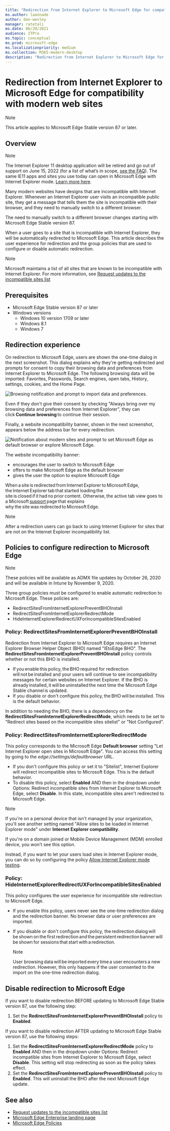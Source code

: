 ```yaml
---
title: "Redirection from Internet Explorer to Microsoft Edge for compatibility with modern web sites"
ms.author: laannade
author: dan-wesley
manager: ratetali
ms.date: 06/29/2021
audience: ITPro
ms.topic: conceptual
ms.prod: microsoft-edge
ms.localizationpriority: medium
ms.collection: M365-modern-desktop
description: "Redirection from Internet Explorer to Microsoft Edge for compatibility with modern web sites"
---
```


# Redirection from Internet Explorer to Microsoft Edge for compatibility with modern web sites

> [!NOTE]
> This article applies to Microsoft Edge Stable version 87 or later.

## Overview

>[!Note]
> The Internet Explorer 11 desktop application will be retired and go out of support on June 15, 2022 (for a list of what’s in scope, [see the FAQ](https://techcommunity.microsoft.com/t5/windows-it-pro-blog/internet-explorer-11-desktop-app-retirement-faq/ba-p/2366549)). The same IE11 apps and sites you use today can open in Microsoft Edge with Internet Explorer mode. [Learn more here](https://blogs.windows.com/windowsexperience/2021/05/19/the-future-of-internet-explorer-on-windows-10-is-in-microsoft-edge/).

Many modern websites have designs that are incompatible with Internet Explorer. Whenever an Internet Explorer user visits an incompatible public site, they get a message that tells them the site is incompatible with their browser, and they need to manually switch to a different browser.

The need to  manually switch to a different browser changes starting with Microsoft Edge Stable version 87.

When a user goes to a site that is incompatible with Internet Explorer, they will be automatically redirected to Microsoft Edge. This article describes the user experience for redirection and the group policies that are used to configure or disable automatic redirection.

> [!NOTE]
> Microsoft maintains a list of all sites that are known to be incompatible with Internet Explorer. For more information, see [Request updates to the incompatible sites list](/microsoft-edge/web-platform/ie-to-microsoft-edge-redirection#request-an-update-to-the-ie-compatibility-list)

## Prerequisites
- Microsoft Edge Stable version 87 or later
- Windows versions
    - Windows 10 version 1709 or later
    - Windows 8.1
    - Windows 7



## Redirection experience

On redirection to Microsoft Edge, users are shown the one-time dialog in the next screenshot. This dialog explains why they're getting redirected and prompts for consent to copy their browsing data and preferences from Internet Explorer to Microsoft Edge. The following browsing data will be imported: Favorites, Passwords, Search engines, open tabs, History, settings, cookies, and the Home Page.

![Browsing notification and prompt to import data and preferences.](media/edge-learnmore-neededge/neededge-dialog1.png)

Even if they don't give their consent by checking "Always bring over my browsing data and preferences from Internet Explorer", they can click **Continue browsing** to continue their session.

Finally, a website incompatibility banner, shown in the next screenshot, appears below the address bar for every redirection.

![Notification about modern sites and prompt to set Microsoft Edge as default browser or explore Microsoft Edge.](media/edge-learnmore-neededge/neededge-banner.png)

The website incompatibility banner:

- encourages the user to switch to Microsoft Edge
- offers to make Microsoft Edge as the default browser
- gives the user the option to explore Microsoft Edge

When a site is redirected from Internet Explorer to Microsoft Edge, the Internet Explorer tab that started loading the site is closed if it had no prior content. Otherwise, the active tab view goes to a  Microsoft [support](https://support.microsoft.com/office/the-website-you-were-trying-to-reach-doesn-t-work-with-internet-explorer-8f5fc675-cd47-414c-9535-12821ddfc554?ui=en-US&rs=en-US&ad=US) page that explains why the site was redirected to Microsoft Edge.

> [!NOTE]
> After a redirection users can go back to using Internet Explorer for sites that are not on the Internet Explorer incompatibility list.  

## Policies to configure redirection to Microsoft Edge

> [!NOTE]
> These policies will be available as ADMX file updates by October 26, 2020 and will be available in Intune by November 9, 2020.

Three group policies must be configured to enable automatic redirection to Microsoft Edge. These policies are:

- RedirectSitesFromInternetExplorerPreventBHOInstall
- RedirectSitesFromInternetExplorerRedirectMode
- HideInternetExplorerRedirectUXForIncompatibleSitesEnabled

### Policy: RedirectSitesFromInternetExplorerPreventBHOInstall

Redirection from Internet Explorer to Microsoft Edge requires an Internet Explorer Browser Helper Object (BHO) named "IEtoEdge BHO". The **RedirectSitesFromInternetExplorerPreventBHOInstall** policy controls whether or not this BHO is installed.  

- If you enable this policy, the BHO required for redirection will not be installed and your users will continue to see incompatibility messages for certain websites on Internet Explorer. If the BHO is already installed, it will be uninstalled the next time the Microsoft Edge Stable channel is updated.
- If you disable or don't configure this policy, the BHO will be installed. This is the default behavior.

In addition to needing the BHO, there is a dependency on the **RedirectSitesFromInternetExplorerRedirectMode**, which needs to be set to "Redirect sites based on the incompatible sites sitelist" or "Not Configured".

### Policy: RedirectSitesFromInternetExplorerRedirectMode

 This policy corresponds to the Microsoft Edge **Default browser** setting "Let Internet Explorer open sites in Microsoft Edge". You can access this setting by going to the *edge://settings/defaultbrowser* URL.  

- If you don't configure this policy or set it to "Sitelist", Internet Explorer will redirect incompatible sites to Microsoft Edge. This is the default behavior.
- To disable this policy, select **Enabled** AND then in the dropdown under Options: Redirect incompatible sites from Internet Explorer to Microsoft Edge, select **Disable**. In this state, incompatible sites aren't redirected to Microsoft Edge.

> [!NOTE]
> If you're on a personal device that isn't  managed by your organization, you'll see another setting named "Allow sites to be loaded in Internet Explorer mode" under **Internet Explorer compatibility**.
>
>If you're on a domain joined or Mobile Device Management (MDM) enrolled device, you won't see this option.
>
> Instead, if you want to let your users load sites in Internet Explorer mode, you can do so by configuring the policy [Allow Internet Explorer mode testing](./microsoft-edge-policies.md#intranetredirectbehavior).

### Policy: HideInternetExplorerRedirectUXForIncompatibleSitesEnabled

This policy configures the user experience for incompatible site redirection to Microsoft Edge.  

- If you enable this policy, users never see the one-time redirection dialog and the redirection banner. No browser data or user preferences are imported.
- If you disable or don't configure this policy, the redirection dialog will be shown on the first redirection and the persistent redirection banner will be shown for sessions that start with a redirection.

  > [!NOTE]
  > User browsing data will be imported every time a user encounters a new redirection. However, this only happens if the user consented to the import on the one-time redirection dialog.

## Disable redirection to Microsoft Edge

If you want to disable redirection BEFORE updating to Microsoft Edge Stable version 87, use the following step:

1. Set the **RedirectSitesFromInternetExplorerPreventBHOInstall** policy to **Enabled**.

If you want to disable redirection AFTER updating to Microsoft Edge Stable version 87, use the following steps:

1. Set the **RedirectSitesFromInternetExplorerRedirectMode** policy to **Enabled** AND then in the dropdown under Options: Redirect incompatible sites from Internet Explorer to Microsoft Edge, select **Disable**. This setting will stop redirecting as soon as the policy takes effect.
2. Set the **RedirectSitesFromInternetExplorerPreventBHOInstall** policy to **Enabled**. This will uninstall the BHO after the next Microsoft Edge update.

## See also

- [Request updates to the incompatible sites list](/microsoft-edge/web-platform/ie-to-microsoft-edge-redirection#request-an-update-to-the-ie-compatibility-list)
- [Microsoft Edge Enterprise landing page](https://aka.ms/EdgeEnterprise)
- [Microsoft Edge Policies](./microsoft-edge-policies.md)